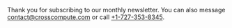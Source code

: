 Thank you for subscribing to our monthly newsletter. You can also message [contact@crosscompute.com](mailto:contact@crosscompute.com) or call [+1-727-353-8345](tel:+1-727-353-8345).

<script type="text/javascript" src="https://assets.calendly.com/assets/external/widget.js" async></script>
<script>
if (typeof gtag !== 'undefined') {
  gtag('event', 'conversion', {'send_to': 'AW-869805986/cI1dCKrk-oAYEKLf4J4D'});
}
</script>
